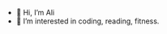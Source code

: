 - 👋 Hi, I’m Ali
- 👀 I’m interested in coding, reading, fitness.

<!---
Zero-Ali/Zero-Ali is a ✨ special ✨ repository because its `README.md` (this file) appears on your GitHub profile.
You can click the Preview link to take a look at your changes.
--->
